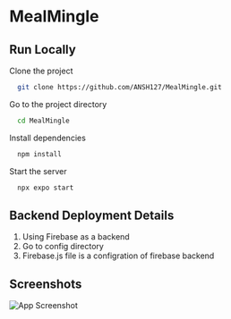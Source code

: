 
# MealMingle


## Run Locally

Clone the project

```bash
  git clone https://github.com/ANSH127/MealMingle.git
```

Go to the project directory

```bash
  cd MealMingle
```

Install dependencies

```bash
  npm install
```

Start the server

```bash
  npx expo start
```

## Backend Deployment Details 
1. Using Firebase as a backend
2. Go to config directory
3. Firebase.js file is a configration of firebase backend  



## Screenshots

![App Screenshot](https://i.ibb.co/TYc96qS/Mix-Collage-03-Apr-2024-02-13-PM-3923.jpg)

